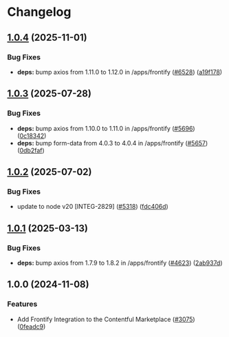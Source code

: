# Changelog

## [1.0.4](https://github.com/contentful/marketplace-partner-apps/compare/frontify-assets-v1.0.3...frontify-assets-v1.0.4) (2025-11-01)


### Bug Fixes

* **deps:** bump axios from 1.11.0 to 1.12.0 in /apps/frontify ([#6528](https://github.com/contentful/marketplace-partner-apps/issues/6528)) ([a19f178](https://github.com/contentful/marketplace-partner-apps/commit/a19f178d1febc08cdd84d4c04878ac78682cec73))

## [1.0.3](https://github.com/contentful/marketplace-partner-apps/compare/frontify-assets-v1.0.2...frontify-assets-v1.0.3) (2025-07-28)


### Bug Fixes

* **deps:** bump axios from 1.10.0 to 1.11.0 in /apps/frontify ([#5696](https://github.com/contentful/marketplace-partner-apps/issues/5696)) ([0c18342](https://github.com/contentful/marketplace-partner-apps/commit/0c18342096f60bf2ad884ddbe19a3da837672a6f))
* **deps:** bump form-data from 4.0.3 to 4.0.4 in /apps/frontify ([#5657](https://github.com/contentful/marketplace-partner-apps/issues/5657)) ([0db2faf](https://github.com/contentful/marketplace-partner-apps/commit/0db2faff628a0d8349f06030c24e62c3b815dbcf))

## [1.0.2](https://github.com/contentful/marketplace-partner-apps/compare/frontify-assets-v1.0.1...frontify-assets-v1.0.2) (2025-07-02)


### Bug Fixes

* update to node v20 [INTEG-2829] ([#5318](https://github.com/contentful/marketplace-partner-apps/issues/5318)) ([fdc406d](https://github.com/contentful/marketplace-partner-apps/commit/fdc406d9328bc6279abb658dcf5a1bf28795a449))

## [1.0.1](https://github.com/contentful/marketplace-partner-apps/compare/frontify-assets-v1.0.0...frontify-assets-v1.0.1) (2025-03-13)


### Bug Fixes

* **deps:** bump axios from 1.7.9 to 1.8.2 in /apps/frontify ([#4623](https://github.com/contentful/marketplace-partner-apps/issues/4623)) ([2ab937d](https://github.com/contentful/marketplace-partner-apps/commit/2ab937d052d280a51f77ebfa2226adb25f2be82f))

## 1.0.0 (2024-11-08)


### Features

* Add Frontify Integration to the Contentful Marketplace ([#3075](https://github.com/contentful/marketplace-partner-apps/issues/3075)) ([0feadc9](https://github.com/contentful/marketplace-partner-apps/commit/0feadc92ad49e56ff370a748274755c052115b96))
